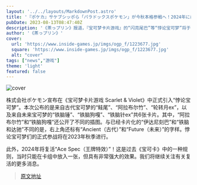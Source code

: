 ```yaml
---
layout: '../../layouts/MarkdownPost.astro'
title: '『ポケカ』サケブシッポら「パラドックスポケモン」が今秋本格参戦へ！2024年には「エーススペック」も復活決定'
pubDate: 2023-08-13T08:47:40Z
description: '《茶っプリン》报道，『宝可梦卡片游戏』的“闪亮尾巴”等“悖论宝可梦”将于今年秋季正式参战！并且在2024年将复活“王牌技能”。'
author: '《茶っプリン》'
cover:
  url: 'https://www.inside-games.jp/imgs/ogp_f/1223677.jpg'
  square: 'https://www.inside-games.jp/imgs/ogp_f/1223677.jpg'
  alt: "cover"
tags: ["news","游戏"]
theme: 'light'
featured: false
---
```


![cover](https://www.inside-games.jp/imgs/ogp_f/1223677.jpg)

株式会社ポケモン宣布在《宝可梦卡片游戏 Scarlet & Violet》中正式引入“悖论宝可梦”。本次公布的是来自古代宝可梦的“鲑尾”、“阿拉布尔竹”、“轮转月ex”，以及来自未来宝可梦的“铁脑锤”、“铁脑狗嘎”、“铁脑针ex”共6张卡片。其中，“阿拉布尔竹”和“铁脑狗嘎”还公开了不同的插图。与已经卡片化的“伊达尼刻巴”和“铁脑和达驰”不同的是，右上角还标有“Ancient（古代）”和“Future（未来）”的字样。悖论宝可梦们的正式参战将在2023年秋季进行。

此外，2024年将复活“Ace Spec（王牌特效）”！这是过去《宝可卡》中的一种规则，当时只能在卡组中放入一张，但具有非常强大的效果。我们将继续关注有关复活的更多消息。

>[原文地址](https://www.inside-games.jp/article/2023/08/13/147821.html)  